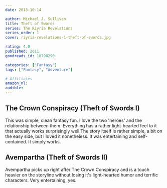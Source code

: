 ```yaml
---
date: 2013-10-14

author: Michael J. Sullivan
title: Theft of Swords
series: The Riyria Revelations
series_order: 1
cover: riyria-revelations-1-theft-of-swords.jpg

rating: 4.0
published: 2011
goodreads_id: 10790290

categories: ["Fantasy"]
tags: ["Fantasy", "Adventure"]

# Affiliates
amazon_nl: 
audible: 
---
```


## The Crown Conspiracy (Theft of Swords I)

This was simple, clean fantasy fun. I love the two 'heroes' and the relationship between them. Everything has a rather light-hearted feel to it that actually works surprisingly well.The story itself is rather simple, a bit on the easy side, but I loved it nonetheless. It was entertaining and self-contained. It simply works.

## Avempartha (Theft of Swords II)

Avempartha picks up right after The Crown Conspiracy and is a touch heavier on the storyline without losing it's light-hearted humor and terrific characters. Very entertaining, yes.

